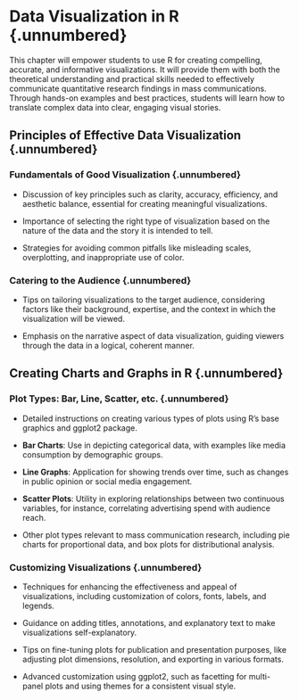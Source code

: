 # Data Visualization in R {.unnumbered}

This chapter will empower students to use R for creating compelling, accurate, and informative visualizations. It will provide them with both the theoretical understanding and practical skills needed to effectively communicate quantitative research findings in mass communications. Through hands-on examples and best practices, students will learn how to translate complex data into clear, engaging visual stories.

## Principles of Effective Data Visualization {.unnumbered}

### Fundamentals of Good Visualization {.unnumbered}

- Discussion of key principles such as clarity, accuracy, efficiency, and aesthetic balance, essential for creating meaningful visualizations.

- Importance of selecting the right type of visualization based on the nature of the data and the story it is intended to tell.

- Strategies for avoiding common pitfalls like misleading scales, overplotting, and inappropriate use of color.

### Catering to the Audience {.unnumbered}

- Tips on tailoring visualizations to the target audience, considering factors like their background, expertise, and the context in which the visualization will be viewed.

- Emphasis on the narrative aspect of data visualization, guiding viewers through the data in a logical, coherent manner.

## Creating Charts and Graphs in R {.unnumbered}

### Plot Types: Bar, Line, Scatter, etc. {.unnumbered}

- Detailed instructions on creating various types of plots using R’s base graphics and ggplot2 package.

- **Bar Charts**: Use in depicting categorical data, with examples like media consumption by demographic groups.

- **Line Graphs**: Application for showing trends over time, such as changes in public opinion or social media engagement.

- **Scatter Plots**: Utility in exploring relationships between two continuous variables, for instance, correlating advertising spend with audience reach.

- Other plot types relevant to mass communication research, including pie charts for proportional data, and box plots for distributional analysis.

### Customizing Visualizations {.unnumbered}

- Techniques for enhancing the effectiveness and appeal of visualizations, including customization of colors, fonts, labels, and legends.

- Guidance on adding titles, annotations, and explanatory text to make visualizations self-explanatory.

- Tips on fine-tuning plots for publication and presentation purposes, like adjusting plot dimensions, resolution, and exporting in various formats.

- Advanced customization using ggplot2, such as facetting for multi-panel plots and using themes for a consistent visual style.
